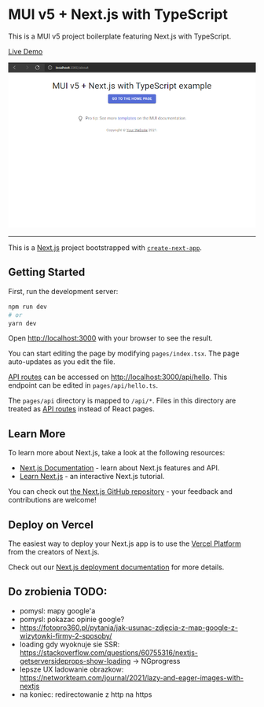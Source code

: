 # MUI v5 + Next.js with TypeScript

This is a MUI v5 project boilerplate featuring Next.js with TypeScript.

[Live Demo](https://next-mui-emotion.vercel.app)

![About Page](https://raw.githubusercontent.com/huydhoang/next-mui-emotion/main/screenshot/about.PNG)

---

This is a [Next.js](https://nextjs.org/) project bootstrapped with [`create-next-app`](https://github.com/vercel/next.js/tree/canary/packages/create-next-app).

## Getting Started

First, run the development server:

```bash
npm run dev
# or
yarn dev
```

Open [http://localhost:3000](http://localhost:3000) with your browser to see the result.

You can start editing the page by modifying `pages/index.tsx`. The page auto-updates as you edit the file.

[API routes](https://nextjs.org/docs/api-routes/introduction) can be accessed on [http://localhost:3000/api/hello](http://localhost:3000/api/hello). This endpoint can be edited in `pages/api/hello.ts`.

The `pages/api` directory is mapped to `/api/*`. Files in this directory are treated as [API routes](https://nextjs.org/docs/api-routes/introduction) instead of React pages.

## Learn More

To learn more about Next.js, take a look at the following resources:

- [Next.js Documentation](https://nextjs.org/docs) - learn about Next.js features and API.
- [Learn Next.js](https://nextjs.org/learn) - an interactive Next.js tutorial.

You can check out [the Next.js GitHub repository](https://github.com/vercel/next.js/) - your feedback and contributions are welcome!

## Deploy on Vercel

The easiest way to deploy your Next.js app is to use the [Vercel Platform](https://vercel.com/new?utm_medium=default-template&filter=next.js&utm_source=create-next-app&utm_campaign=create-next-app-readme) from the creators of Next.js.

Check out our [Next.js deployment documentation](https://nextjs.org/docs/deployment) for more details.

## Do zrobienia TODO:

- pomysl: mapy google'a
- pomysl: pokazac opinie google?
- https://fotopro360.pl/pytania/jak-usunac-zdjecia-z-map-google-z-wizytowki-firmy-2-sposoby/
- loading gdy wyoknuje sie SSR: https://stackoverflow.com/questions/60755316/nextjs-getserversideprops-show-loading -> NGprogress
- lepsze UX ladowanie obrazkow: https://networkteam.com/journal/2021/lazy-and-eager-images-with-nextjs
- na koniec: redirectowanie z http na https
